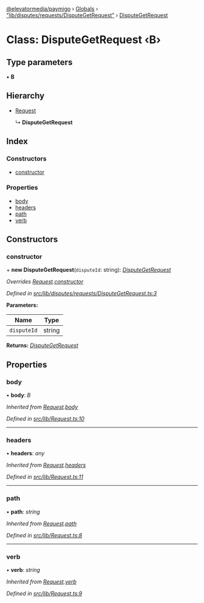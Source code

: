 [@elevatormedia/paymigo](../README.md) › [Globals](../globals.md) › ["lib/disputes/requests/DisputeGetRequest"](../modules/_lib_disputes_requests_disputegetrequest_.md) › [DisputeGetRequest](_lib_disputes_requests_disputegetrequest_.disputegetrequest.md)

# Class: DisputeGetRequest ‹**B**›

## Type parameters

▪ **B**

## Hierarchy

-   [Request](_lib_request_.request.md)

    ↳ **DisputeGetRequest**

## Index

### Constructors

-   [constructor](_lib_disputes_requests_disputegetrequest_.disputegetrequest.md#constructor)

### Properties

-   [body](_lib_disputes_requests_disputegetrequest_.disputegetrequest.md#body)
-   [headers](_lib_disputes_requests_disputegetrequest_.disputegetrequest.md#headers)
-   [path](_lib_disputes_requests_disputegetrequest_.disputegetrequest.md#path)
-   [verb](_lib_disputes_requests_disputegetrequest_.disputegetrequest.md#verb)

## Constructors

### constructor

\+ **new DisputeGetRequest**(`disputeId`: string): _[DisputeGetRequest](_lib_disputes_requests_disputegetrequest_.disputegetrequest.md)_

_Overrides [Request](_lib_request_.request.md).[constructor](_lib_request_.request.md#constructor)_

_Defined in [src/lib/disputes/requests/DisputeGetRequest.ts:3](https://github.com/ELEVATORmedia/paymigo/blob/60b912d/src/lib/disputes/requests/DisputeGetRequest.ts#L3)_

**Parameters:**

| Name        | Type   |
| ----------- | ------ |
| `disputeId` | string |

**Returns:** _[DisputeGetRequest](_lib_disputes_requests_disputegetrequest_.disputegetrequest.md)_

## Properties

### body

• **body**: _B_

_Inherited from [Request](_lib_request_.request.md).[body](_lib_request_.request.md#body)_

_Defined in [src/lib/Request.ts:10](https://github.com/ELEVATORmedia/paymigo/blob/60b912d/src/lib/Request.ts#L10)_

---

### headers

• **headers**: _any_

_Inherited from [Request](_lib_request_.request.md).[headers](_lib_request_.request.md#headers)_

_Defined in [src/lib/Request.ts:11](https://github.com/ELEVATORmedia/paymigo/blob/60b912d/src/lib/Request.ts#L11)_

---

### path

• **path**: _string_

_Inherited from [Request](_lib_request_.request.md).[path](_lib_request_.request.md#path)_

_Defined in [src/lib/Request.ts:8](https://github.com/ELEVATORmedia/paymigo/blob/60b912d/src/lib/Request.ts#L8)_

---

### verb

• **verb**: _string_

_Inherited from [Request](_lib_request_.request.md).[verb](_lib_request_.request.md#verb)_

_Defined in [src/lib/Request.ts:9](https://github.com/ELEVATORmedia/paymigo/blob/60b912d/src/lib/Request.ts#L9)_
